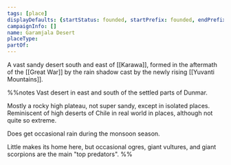 ```yaml
---
tags: [place]
displayDefaults: {startStatus: founded, startPrefix: founded, endPrefix: destroyed, endStatus: destroyed}
campaignInfo: []
name: Garamjala Desert
placeType:
partOf:
---
```


A vast sandy desert south and east of [[Karawa]], formed in the aftermath of the [[Great War]] by the rain shadow cast by the newly rising [[Yuvanti Mountains]]. 

%%notes
Vast desert in east and south of the settled parts of Dunmar.

Mostly a rocky high plateau, not super sandy, except in isolated places. Reminiscent of high deserts of Chile in real world in places, although not quite so extreme.

Does get occasional rain during the monsoon season.

Little makes its home here, but occasional ogres, giant vultures, and giant scorpions are the main "top predators".
%%